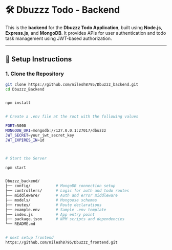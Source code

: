 # 🛠️ Dbuzzz Todo - Backend

This is the **backend** for the **Dbuzzz Todo Application**, built using **Node.js**, **Express.js**, and **MongoDB**. It provides APIs for user authentication and todo task management using JWT-based authorization.

---

## 🔧 Setup Instructions

### 1. Clone the Repository

```bash
git clone https://github.com/nilesh8795/Dbuzzz_backend.git
cd Dbuzzz_Backend


npm install


# Create a .env file at the root with the following values

PORT=5000
MONGODB_URI=mongodb://127.0.0.1:27017/dbuzzz
JWT_SECRET=your_jwt_secret_key
JWT_EXPIRES_IN=1d



# Start the Server

npm start


Dbuzzz_backend/
├── config/           # MongoDB connection setup
├── controllers/      # Logic for auth and todo routes
├── middleware/       # Auth and error middleware
├── models/           # Mongoose schemas
├── routes/           # Route declarations
├── example.env       # Sample .env template
├── index.js          # App entry point
├── package.json      # NPM scripts and dependencies
└── README.md


# next setup frontend
https://github.com/nilesh8795/Dbuzzz_frontend.git